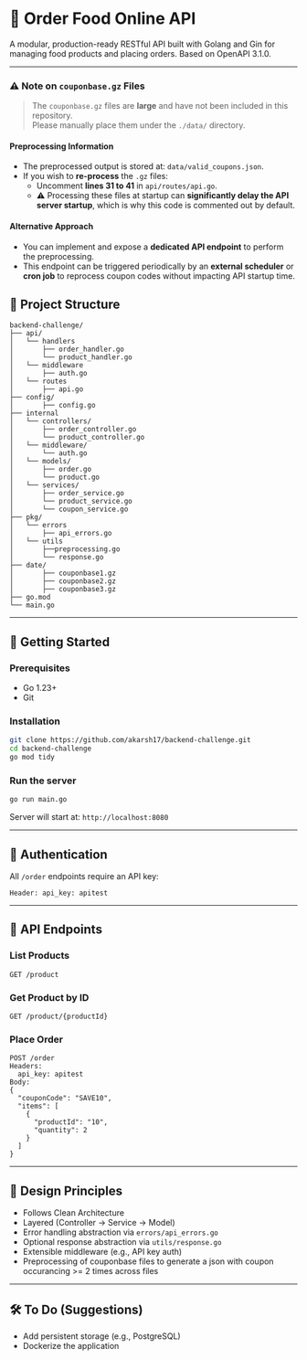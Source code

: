 # 🍔 Order Food Online API

A modular, production-ready RESTful API built with Golang and Gin for managing food products and placing orders. Based on OpenAPI 3.1.0.

---
### ⚠️ Note on `couponbase.gz` Files

> The `couponbase.gz` files are **large** and have not been included in this repository.  
> Please manually place them under the `./data/` directory.

#### Preprocessing Information

- The preprocessed output is stored at: `data/valid_coupons.json`.
- If you wish to **re-process** the `.gz` files:
  - Uncomment **lines 31 to 41** in `api/routes/api.go`.
  - ⚠️ Processing these files at startup can **significantly delay the API server startup**, which is why this code is commented out by default.

#### Alternative Approach

- You can implement and expose a **dedicated API endpoint** to perform the preprocessing.
- This endpoint can be triggered periodically by an **external scheduler** or **cron job** to reprocess coupon codes without impacting API startup time.


## 📁 Project Structure

```
backend-challenge/
├── api/
│   └── handlers
│       ├── order_handler.go
│       └── product_handler.go
│   └── middleware
│       ├── auth.go
│   └── routes
│       ├── api.go
├── config/
│       ├── config.go
├── internal
│   └── controllers/
│       ├── order_controller.go
│       └── product_controller.go
│   └── middleware/
│       └── auth.go
│   └── models/
│       ├── order.go
│       └── product.go
│   └── services/
│       ├── order_service.go
│       └── product_service.go
│       └── coupon_service.go
├── pkg/
│   └── errors
│       ├── api_errors.go
│   └── utils
│       ├──preprocessing.go
│       └── response.go
├── date/
│       ├── couponbase1.gz
│       ├── couponbase2.gz
│       ├── couponbase3.gz
├── go.mod
└── main.go
```

---

## 🚀 Getting Started

### Prerequisites

- Go 1.23+
- Git

### Installation

```bash
git clone https://github.com/akarsh17/backend-challenge.git
cd backend-challenge
go mod tidy
```

### Run the server

```bash
go run main.go
```

Server will start at: `http://localhost:8080`

---

## 🔐 Authentication

All `/order` endpoints require an API key:

```
Header: api_key: apitest
```

---

## 🧪 API Endpoints

### List Products

```http
GET /product
```

### Get Product by ID

```http
GET /product/{productId}
```

### Place Order

```http
POST /order
Headers:
  api_key: apitest
Body:
{
  "couponCode": "SAVE10",
  "items": [
    {
      "productId": "10",
      "quantity": 2
    }
  ]
}
```

---

## 🧱 Design Principles

- Follows Clean Architecture
- Layered (Controller → Service → Model)
- Error handling abstraction via `errors/api_errors.go`
- Optional response abstraction via `utils/response.go`
- Extensible middleware (e.g., API key auth)
- Preprocessing of couponbase files to generate a json with coupon occurancing >= 2 times across files

---

## 🛠️ To Do (Suggestions)

- Add persistent storage (e.g., PostgreSQL)
- Dockerize the application
